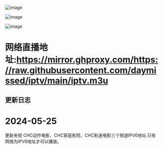 ![image](https://github.com/daymissed/iptv/assets/62062283/84df4693-a851-41c7-9c98-8a176c34df1c)


![image](https://github.com/daymissed/iptv/assets/62062283/518d67c4-692d-4b8b-8604-086988dbecaa)


![image](https://github.com/daymissed/iptv/assets/62062283/50bf434e-741e-46c3-a32d-00f53b71d8e8)



# 网络直播地址:https://mirror.ghproxy.com/https://raw.githubusercontent.com/daymissed/iptv/main/iptv.m3u

## 更新日志
#  2024-05-25
更新央视 CHC动作电影、CHC家庭影院、CHC影迷电影三个频道IPV6地址.只有网络为IPV6地址才可以播放。
